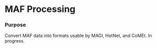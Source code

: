 # MAF Processing

### Purpose ###
Convert MAF data into formats usable by MAGI, HotNet, and CoMEt. In progress.
